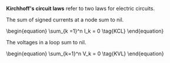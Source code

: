 **Kirchhoff's circuit laws** refer to two laws for electric circuits.

The sum of signed currents at a node sum to nil.

\begin{equation}
\sum_{k =1}^n I_k = 0 \tag{KCL}
\end{equation}

The voltages in a loop sum to nil.

\begin{equation}
\sum_{k=1}^n V_k = 0 \tag{KVL}
\end{equation}